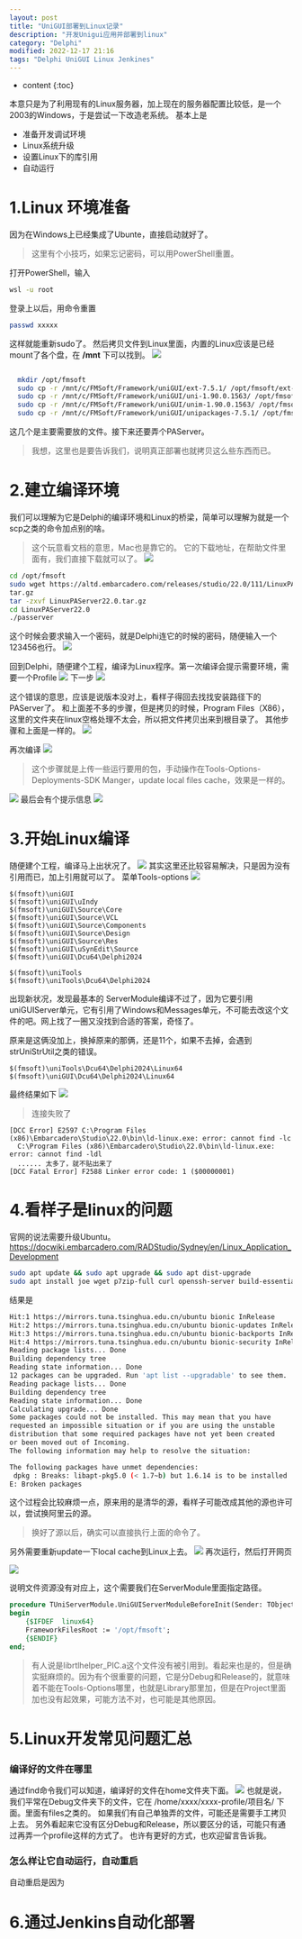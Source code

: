 ```yaml
---
layout: post
title: "UniGUI部署到Linux记录"
description: "开发Unigui应用并部署到linux"
category: "Delphi"
modified: 2022-12-17 21:16
tags: "Delphi UniGUI Linux Jenkines"
---
```

* content
{:toc}

本意只是为了利用现有的Linux服务器，加上现在的服务器配置比较低，是一个2003的Windows，于是尝试一下改造老系统。
基本上是
* 准备开发调试环境
* Linux系统升级
* 设置Linux下的库引用
* 自动运行



<!-- more -->

# 1.Linux 环境准备
因为在Windows上已经集成了Ubunte，直接启动就好了。

> 这里有个小技巧，如果忘记密码，可以用PowerShell重置。

打开PowerShell，输入
``` bash
wsl -u root
```
登录上以后，用命令重置
``` bash
passwd xxxxx
```
这样就能重新sudo了。
然后拷贝文件到Linux里面，内置的Linux应该是已经mount了各个盘，在  **/mnt** 下可以找到。
![](../../images/2022-12-17-21-56-27.png)
``` bash

  mkdir /opt/fmsoft
  sudo cp -r /mnt/c/FMSoft/Framework/uniGUI/ext-7.5.1/ /opt/fmsoft/ext-7.5.1
  sudo cp -r /mnt/c/FMSoft/Framework/uniGUI/uni-1.90.0.1563/ /opt/fmsoft/uni-1.90.0.1563
  sudo cp -r /mnt/c/FMSoft/Framework/uniGUI/unim-1.90.0.1563/ /opt/fmsoft/unim-1.90.0.1563
  sudo cp -r /mnt/c/FMSoft/Framework/uniGUI/unipackages-7.5.1/ /opt/fmsoft/unipackages-7.5.1
```
这几个是主要需要放的文件。接下来还要弄个PAServer。

> 我想，这里也是要告诉我们，说明真正部署也就拷贝这么些东西而已。

# 2.建立编译环境
我们可以理解为它是Delphi的编译环境和Linux的桥梁，简单可以理解为就是一个scp之类的命令加点别的啥。
> 这个玩意看文档的意思，Mac也是靠它的。
它的下载地址，在帮助文件里面有，我们直接下载就可以了。
![](../../images/2022-12-17-22-10-19.png)
``` bash
cd /opt/fmsoft
sudo wget https://altd.embarcadero.com/releases/studio/22.0/111/LinuxPAServer22.0.
tar.gz
tar -zxvf LinuxPAServer22.0.tar.gz
cd LinuxPAServer22.0
./passerver
```
这个时候会要求输入一个密码，就是Delphi连它的时候的密码，随便输入一个123456也行。
![](../../images/2022-12-17-22-16-07.png)

回到Delphi，随便建个工程，编译为Linux程序。第一次编译会提示需要环境，需要一个Profile
![](../../images/2022-12-17-22-00-52.png)
下一步
![](../../images/2022-12-17-22-17-59.png)

这个错误的意思，应该是说版本没对上，看样子得回去找找安装路径下的PAServer了。
和上面差不多的步骤，但是拷贝的时候，Program Files（X86），这里的文件夹在linux空格处理不太会，所以把文件拷贝出来到根目录了。
其他步骤和上面是一样的。
![](../../images/2022-12-17-22-32-44.png)

再次编译
![](../../images/2022-12-17-22-34-26.png)
> 这个步骤就是上传一些运行要用的包，手动操作在Tools-Options-Deployments-SDK Manger，update local files cache，效果是一样的。

![](../../images/2022-12-17-22-34-53.png)
最后会有个提示信息
![](../../images/2022-12-17-22-35-36.png)


# 3.开始Linux编译
随便建个工程，编译马上出状况了。
![](../../images/2022-12-17-22-42-09.png)
其实这里还比较容易解决，只是因为没有引用而已，加上引用就可以了。
菜单Tools-options
![](../../images/2022-12-17-22-52-25.png)

```
$(fmsoft)\uniGUI
$(fmsoft)\uniGUI\uIndy
$(fmsoft)\uniGUI\Source\Core
$(fmsoft)\uniGUI\Source\VCL
$(fmsoft)\uniGUI\Source\Components
$(fmsoft)\uniGUI\Source\Design
$(fmsoft)\uniGUI\Source\Res
$(fmsoft)\uniGUI\uSynEdit\Source
$(fmsoft)\uniGUI\Dcu64\Delphi2024

$(fmsoft)\uniTools
$(fmsoft)\uniTools\Dcu64\Delphi2024
```

出现新状况，发现最基本的 ServerModule编译不过了，因为它要引用 uniGUIServer单元，它有引用了Windows和Messages单元，不可能去改这个文件的吧。网上找了一圈又没找到合适的答案，奇怪了。

原来是这俩没加上，换掉原来的那俩，还是11个，如果不去掉，会遇到 strUniStrUtil之类的错误。
```
$(fmsoft)\uniTools\Dcu64\Delphi2024\Linux64
$(fmsoft)\uniGUI\Dcu64\Delphi2024\Linux64
```
最终结果如下
![](../../images/2022-12-18-01-01-58.png)

>连接失败了

```
[DCC Error] E2597 C:\Program Files (x86)\Embarcadero\Studio\22.0\bin\ld-linux.exe: error: cannot find -lc
  C:\Program Files (x86)\Embarcadero\Studio\22.0\bin\ld-linux.exe: error: cannot find -ldl
  ...... 太多了，就不贴出来了
[DCC Fatal Error] F2588 Linker error code: 1 ($00000001)
````

# 4.看样子是linux的问题

官网的说法需要升级Ubuntu。
https://docwiki.embarcadero.com/RADStudio/Sydney/en/Linux_Application_Development

``` bash
sudo apt update && sudo apt upgrade && sudo apt dist-upgrade
sudo apt install joe wget p7zip-full curl openssh-server build-essential zlib1g-dev libcurl4-gnutls-dev libncurses5
```
结果是
``` bash
Hit:1 https://mirrors.tuna.tsinghua.edu.cn/ubuntu bionic InRelease
Hit:2 https://mirrors.tuna.tsinghua.edu.cn/ubuntu bionic-updates InRelease
Hit:3 https://mirrors.tuna.tsinghua.edu.cn/ubuntu bionic-backports InRelease
Hit:4 https://mirrors.tuna.tsinghua.edu.cn/ubuntu bionic-security InRelease
Reading package lists... Done
Building dependency tree
Reading state information... Done
12 packages can be upgraded. Run 'apt list --upgradable' to see them.
Reading package lists... Done
Building dependency tree
Reading state information... Done
Calculating upgrade... Done
Some packages could not be installed. This may mean that you have
requested an impossible situation or if you are using the unstable
distribution that some required packages have not yet been created
or been moved out of Incoming.
The following information may help to resolve the situation:

The following packages have unmet dependencies:
 dpkg : Breaks: libapt-pkg5.0 (< 1.7~b) but 1.6.14 is to be installed
E: Broken packages
```
这个过程会比较麻烦一点，原来用的是清华的源，看样子可能改成其他的源也许可以，尝试换阿里云的源。

> 换好了源以后，确实可以直接执行上面的命令了。

另外需要重新update一下local cache到Linux上去。
![](../../images/2022-12-18-16-41-22.png)
再次运行，然后打开网页

![](../../images/2022-12-18-16-46-19.png)

说明文件资源没有对应上，这个需要我们在ServerModule里面指定路径。

``` pascal
procedure TUniServerModule.UniGUIServerModuleBeforeInit(Sender: TObject);
begin
    {$IFDEF  linux64}
    FrameworkFilesRoot := '/opt/fmsoft';
    {$ENDIF}
end;
```


>有人说是librtlhelper_PIC.a这个文件没有被引用到。看起来也是的，但是确实挺麻烦的。因为有个很重要的问题，它是分Debug和Release的，就意味着不能在Tools-Options哪里，也就是Library那里加，但是在Project里面加也没有起效果，可能方法不对，也可能是其他原因。


# 5.Linux开发常见问题汇总

### 编译好的文件在哪里
通过find命令我们可以知道，编译好的文件在home文件夹下面。
![](../../images/2022-12-18-16-52-27.png)
也就是说，我们平常在Debug文件夹下的文件，它在
/home/xxxx/xxxx-profile/项目名/ 下面。里面有files之类的。
如果我们有自己单独弄的文件，可能还是需要手工拷贝上去。
另外看起来它没有区分Debug和Release，所以要区分的话，可能只有通过再弄一个profile这样的方式了。
也许有更好的方式，也欢迎留言告诉我。

### 怎么样让它自动运行，自动重启
自动重启是因为

# 6.通过Jenkins自动化部署